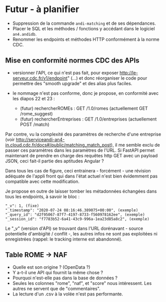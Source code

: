 # Futur - à planifier

- Suppression de la commande `andi-matching` et de ses dépendances.
- Placer le SQL et les méthodes / fonctions y accédant dans le logiciel `an4.andidb`.
- Renommer les endpoints et méthodes HTTP conformément à la norme CDC.

## Mise en conformité normes CDC des APIs

- versionner l'API, ce qui n'est pas fait, pour exposer http://le-serveur.cdc.fr/v1/endpoint" (...)
  et donc réorganiser le code pour permettre des "smooth upgrade" et des alias plus faciles.

- le nommage n'est pas conforme, donc je propose, en conformité avec les diapos 22 et 23 :
    - (futur) rechercherROMEs : GET /1.0/romes (actuellement GET /rome_suggest)
    - (futur) rechercherEntreprises : GET /1.0/entreprises (actuellement POST /match)

Par contre, vu la complexité des paramètres de recherche d'une entreprise (voir
http://serviceandi-an4-in.cloud.cdc.fr/docs#/public/matching_match_post), il me semble exclu de
passer ces paramètres dans les paramètres de l'URL. Si FastAPI permet maintenant de prendre en
charge des requêtes http GET avec un payload JSON, ceci fait-il partie des aptitudes Angular ?

Dans tous les cas de figure, ceci entrainera - forcément - une révision adéquate de l'appli front
qui dans l'état actuel n'est bien évidemment pas compatible avec cette modification.

Je propose en outre de laisser tomber les métadonnées échangées dans tous les endpoints, à savoir le
bloc :

    "_v": 1, (fixe)
    "_timestamp": "2020-07-24 08:16:46.389075+00:00", (exemple)
    "_query_id": "d2f95067-87f7-4197-8733-f560978162ee", (exemple)
    "_session_id": "f7783b52-6a41-43c9-996a-1ea23d85a8c2", (exemple)

Le "_v" (version d'API) se trouvant dans l'URL dorénavant - source potentielle d'ambigïté / conflit
-, les autres infos ne sont pas exploitées ni enregistrées (rappel: le tracking interne est
abandonné).

## Table ROME -> NAF

- Quelle est son origine ? (OpenData ?)
- Y a-t-il une API qui fournit la même chose ?
- Pourquoi n'est-elle pas dans la base de données ?
- Seules les colonnes "rome", "naf", et "score" nous intéressent. Les autres ne servent que de
  "commentaires".
- La lecture d'un .csv à la volée n'est pas performante.
